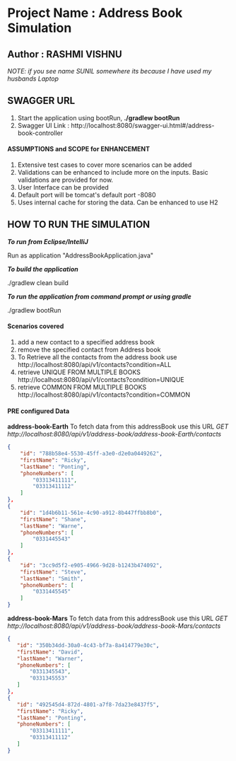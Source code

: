 # Project Name : Address Book Simulation

## Author : RASHMI VISHNU
*NOTE: if you see name SUNIL somewhere its because I have used my husbands Laptop*

## SWAGGER URL
1. Start the application using bootRun, **./gradlew bootRun**
1. Swagger UI Link : http://localhost:8080/swagger-ui.html#/address-book-controller

#### ASSUMPTIONS and SCOPE for ENHANCEMENT
1. Extensive test cases to cover more scenarios can be added
1. Validations can be enhanced to include more on the inputs. Basic validations are provided for now.
1. User Interface can be provided
1. Default port will be tomcat's default port -8080
1. Uses internal cache for storing the data. Can be enhanced to use H2 

## HOW TO RUN THE SIMULATION

**_To run from Eclipse/IntelliJ_**

Run as application "AddressBookApplication.java"

**_To build the application_**

./gradlew clean build

**_To run the application from command prompt or using gradle_**

./gradlew bootRun

#### Scenarios covered
1. add a new contact to a specified address book
2. remove the specified contact from Address book
3. To Retrieve all the contacts from the address book use http://localhost:8080/api/v1/contacts?condition=ALL
4. retrieve UNIQUE FROM MULTIPLE BOOKS http://localhost:8080/api/v1/contacts?condition=UNIQUE
5. retrieve COMMON FROM MULTIPLE BOOKS http://localhost:8080/api/v1/contacts?condition=COMMON

   
#### PRE configured Data
**address-book-Earth** To fetch data from this addressBook use this URL _GET http://localhost:8080/api/v1/address-book/address-book-Earth/contacts_
```JSON
{
    "id": "788b58e4-5530-45ff-a3e0-d2e0a0449262",
    "firstName": "Ricky",
    "lastName": "Ponting",
    "phoneNumbers": [
        "03313411111",
        "03313411112"
    ]
},
{
    "id": "1d4b6b11-561e-4c90-a912-8b447ffbb8b0",
    "firstName": "Shane",
    "lastName": "Warne",
    "phoneNumbers": [
        "0331445543"
    ]
},
{
    "id": "3cc9d5f2-e905-4966-9d28-b1243b474092",
    "firstName": "Steve",
    "lastName": "Smith",
    "phoneNumbers": [
        "0331445545"
    ]
}
```
**address-book-Mars** To fetch data from this addressBook use this URL _GET http://localhost:8080/api/v1/address-book/address-book-Mars/contacts_
```JSON
{
   "id": "350b34dd-30a0-4c43-bf7a-8a414779e30c",
   "firstName": "David",
   "lastName": "Warner",
   "phoneNumbers": [
       "0331345543",
       "0331345553"
   ]
},
{
   "id": "492545d4-872d-4801-a7f8-7da23e8437f5",
   "firstName": "Ricky",
   "lastName": "Ponting",
   "phoneNumbers": [
       "03313411111",
       "03313411112"
   ]
}
```
